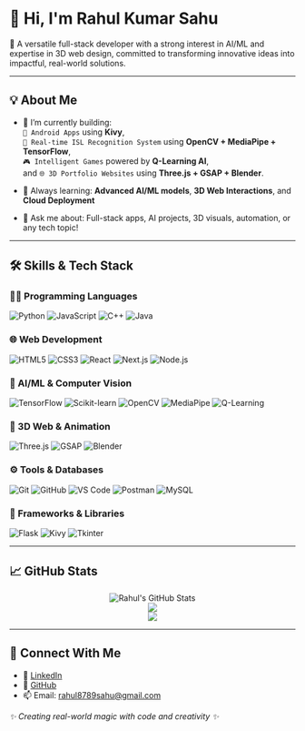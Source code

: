 # 👋 Hi, I'm Rahul Kumar Sahu

🚀 A versatile full-stack developer with a strong interest in AI/ML and expertise in 3D web design, committed to transforming innovative ideas into impactful, real-world solutions.

---

## 💡 About Me

- 🔭 I’m currently building:  
  `📱 Android Apps` using **Kivy**,  
  `🧠 Real-time ISL Recognition System` using **OpenCV + MediaPipe + TensorFlow**,  
  `🎮 Intelligent Games` powered by **Q-Learning AI**,  
  and `🌐 3D Portfolio Websites` using **Three.js + GSAP + Blender**.

- 🌱 Always learning: **Advanced AI/ML models**, **3D Web Interactions**, and **Cloud Deployment**  
- 💬 Ask me about: Full-stack apps, AI projects, 3D visuals, automation, or any tech topic!

---

## 🛠️ Skills & Tech Stack

### 👨‍💻 Programming Languages
![Python](https://img.shields.io/badge/-Python-3776AB?style=flat&logo=python&logoColor=white)
![JavaScript](https://img.shields.io/badge/-JavaScript-F7DF1E?style=flat&logo=javascript&logoColor=black)
![C++](https://img.shields.io/badge/-C++-00599C?style=flat&logo=c%2B%2B&logoColor=white)
![Java](https://img.shields.io/badge/-Java-007396?style=flat&logo=java&logoColor=white)

### 🌐 Web Development
![HTML5](https://img.shields.io/badge/-HTML5-E34F26?style=flat&logo=html5&logoColor=white)
![CSS3](https://img.shields.io/badge/-CSS3-1572B6?style=flat&logo=css3&logoColor=white)
![React](https://img.shields.io/badge/-React.js-61DAFB?style=flat&logo=react&logoColor=black)
![Next.js](https://img.shields.io/badge/-Next.js-000000?style=flat&logo=next.js&logoColor=white)
![Node.js](https://img.shields.io/badge/-Node.js-339933?style=flat&logo=node.js&logoColor=white)

### 🤖 AI/ML & Computer Vision
![TensorFlow](https://img.shields.io/badge/-TensorFlow-FF6F00?style=flat&logo=tensorflow&logoColor=white)
![Scikit-learn](https://img.shields.io/badge/-Scikit--learn-F7931E?style=flat&logo=scikit-learn&logoColor=white)
![OpenCV](https://img.shields.io/badge/-OpenCV-5C3EE8?style=flat&logo=opencv&logoColor=white)
![MediaPipe](https://img.shields.io/badge/-MediaPipe-00BFA6?style=flat&logo=google&logoColor=white)
![Q-Learning](https://img.shields.io/badge/-Q--Learning-blue?style=flat)

### 🎨 3D Web & Animation
![Three.js](https://img.shields.io/badge/-Three.js-000000?style=flat&logo=three.js&logoColor=white)
![GSAP](https://img.shields.io/badge/-GSAP-88CE02?style=flat)
![Blender](https://img.shields.io/badge/-Blender-F5792A?style=flat&logo=blender&logoColor=white)

### ⚙️ Tools & Databases
![Git](https://img.shields.io/badge/-Git-F05032?style=flat&logo=git&logoColor=white)
![GitHub](https://img.shields.io/badge/-GitHub-181717?style=flat&logo=github&logoColor=white)
![VS Code](https://img.shields.io/badge/-VS%20Code-007ACC?style=flat&logo=visual-studio-code&logoColor=white)
![Postman](https://img.shields.io/badge/-Postman-FF6C37?style=flat&logo=postman&logoColor=white)
![MySQL](https://img.shields.io/badge/-MySQL-4479A1?style=flat&logo=mysql&logoColor=white)

### 🧰 Frameworks & Libraries
![Flask](https://img.shields.io/badge/-Flask-000000?style=flat&logo=flask&logoColor=white)
![Kivy](https://img.shields.io/badge/-Kivy-7CFC00?style=flat&logo=python&logoColor=black)
![Tkinter](https://img.shields.io/badge/-Tkinter-FF69B4?style=flat)

---

## 📈 GitHub Stats

<p align="center">
  <img src="https://github-readme-stats.vercel.app/api?username=Rahul-kumar-sahu9230&show_icons=true&theme=radical" alt="Rahul's GitHub Stats" />
  <br />
  <img src="https://github-readme-streak-stats.herokuapp.com?user=Rahul-kumar-sahu9230&theme=radical&hide_border=false" />
  <br />
  <img src="https://github-readme-stats.vercel.app/api/top-langs/?username=Rahul-kumar-sahu9230&layout=compact&theme=radical" />
</p>

---

## 🔗 Connect With Me

- 💼 [LinkedIn](https://www.linkedin.com/in/rahul-kumar-sahu-tech/)
- 🧠 [GitHub](https://github.com/rahul-kumar-sahu9230)
- 📫 Email: rahul8789sahu@gmail.com

_✨ Creating real-world magic with code and creativity ✨_

